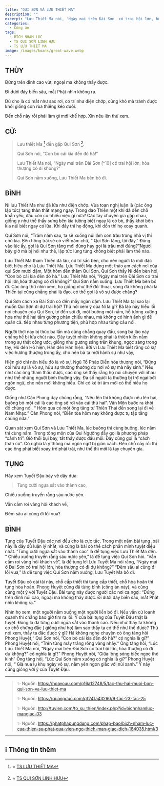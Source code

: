 ```yaml
---
title: "QUI SƠN VÀ LƯU THIẾT MA"
description: ""
excerpt: "Lưu Thiết Ma nói, 'Ngày mai trên Đài Sơn  có trai hội lớn, hòa thượng có đi không?'. Qui Sơn nằm xuống, Lưu Thiết Ma bèn bỏ đi."
categories:
  - Công án
tags:
  - BÍCH NHAM LỤC
  - TS QUI SƠN LINH HỰU
  - TS LƯU THIẾT MA
image: /images/koans/great-wave.webp
---
```


## THÙY

Đứng trên đỉnh cao vút, ngoại ma không thấy được.

Đi dưới đáy biển sâu, mắt Phật nhìn không ra.

Dù cho là có mắt như sao rơi, có trí như điện chớp, cũng khó mà tránh được khỏi giống con rùa thiếng kéo đuôi.

Đến chỗ này rồi phải làm gì mới khế hợp. Xin nêu lên thử xem.

## CỬ:

> Lưu thiết Ma [^1] đến gặp Qui Sơn [^2].
>
> Qui Sơn nói, “Con bò cái kia đến đó hả!”
>
> Lưu Thiết Ma nói, “Ngày mai trên Đài Sơn [^10] có trai hội lớn, hòa thượng có đi không?”
>
> Qui Sơn nằm xuống, Lưu Thiết Ma bèn bỏ đi.

## BÌNH

Ni lưu Thiết Ma như đá lửa như điện chớp. Vừa toan nghị luận là (các ông lập tức) tang thân thất mạng ngay. Trong đạo Thiền một khi đã đến chỗ khẩn yếu, đâu còn có nhiều việc gì nữa? Các tay chuyên gia gặp nhau, giống y như thể thấy sừng bên kia tường biết ngay là có bò, thấy khói bên kia núi biết ngay có lửa. Khi đẩy thì họ động, khi dồn thì họ xoay quanh.

Qui Sơn nói, “Trăm năm sau, ta sẽ xuống núi làm con trâu trong nhà vị thí chủ kia. Bên hông trái sẽ có viết năm chữ, “ Qui Sơn tăng, tôi đây.” Đúng vào lúc ấy, gọi là Qui Sơn tăng mới đúng hay gọi là trâu mới đúng?”Người bây giờ mà bị hỏi như thế, lập tức lúng túng không biết phải làm thế nào.

Lưu Thiết Ma tham Thiền đã lâu, cơ trí sắc bén, cho nên người ta mới đặc biệt hiệu cho là Lưu Thiết Ma. Lưu Thiết Ma dựng một thảo am cách nơi của qui Sơn mười dặm. Một hôm đến thăm Qui Sơn. Qui Sơn thấy Ni đến bèn hỏi, “Con bò cái kia đến đó hả.” Lưu Thiết Ma nói, “Ngày mai trên Đài Sơn có trai hội lớn,hòa thượng có đi không?” Qui Sơn nằm xuống. Lưu Thiết Ma bèn bỏ đi. Các ông thử nhìn xem, họ giống như thể đối thoại, song đã không phải là Thiền tại cũng chẳng phải là đạo. có thể gọi là vô sự được chăng?

Qui Sơn cách xa Đài Sơn có đến mấy ngàn dặm. Lưu Thiết Ma tại sao lại muốn Qui Sơn đi dự trai hội? Thử nói xem ý của Ni là gì? Bà lão này hiểu lối nói chuyện của Qui Sơn, tơ đến sợi đi, một buông một nắm, hỗ tương xướng họa như thể hai tấm gương phản chiếu nhau, mà không có hình ảnh gì để quán cả. tiếp nhau từng phương tiện, phù hợp nhau từng câu nói.

Người thời nay bị thúc ba lần mà cũng chẳng quay đầu, song bà lão này chẳng hề bị lừa chút nào. Đây tuyệt nhiên không phải là thiên kiến nằm trong sự thật công ước, giống như gương sáng trên khung, ngọc sáng trong tay, Hồ đến Hồ hiện, Hán đến Hán hiện. Bởi vì Lưu Thiết Ma biết rằng có sự việc hướng thượng trong ấy, cho nên bà ta mới hành sự như vậy,

Hiện giờ chỉ nên hiểu đó là vô sự. Ngũ Tổ Pháp Diễn hòa thượng nói, “Đừng coi hữu sự là vô sự, hữu sự thường thường do nơi vô sự mà nẩy sinh.” Nếu như các ông tham thấu được, các ông sẽ thấy rằng họ nói chuyện với nhau như thể những người bình thường vậy. Đa số người ta thường bị trở ngại bởi ngôn ngữ, cho nên mới không hiểu. Chỉ có kẻ tri âm mới có thể hiểu họ được.

Giống như Càn Phong dạy chúng rằng, “Nêu lên thì không được nêu lên hai, buông bỏ một cái là các ông sẽ rơi vào cái thứ hai”. Vân Môn bước ra khỏi đồ chúng nói, “ Hôm qua có một ông tăng từ Thiên Thai đến song lại đi về Nam Nhạc.” Càn Phong nói, “Điển tòa hôm nay không được tụ tập tăng chúng nữa.”

Quan sát xem Qui Sơn và Lưu Thiết Ma, lúc buông thì cùng buông, lúc nắm thì cùng nắm. Trong tông môn của Qui Ngưỡng đây gọi là phương pháp “cảnh trí”. Gió thổi bụi bay, tất thấy được đầu mối. Đây cũng gọi là “cách thân cú”. Có nghĩa là ý thông mà ngôn ngữ bị gián cách. Đến chỗ này rồi thì các ông phải biết xoay trở phải trái, như thế thì mới là tay chuyên gia.

## TỤNG

Hãy xem Tuyết Đậu bày vẽ dây dưa:

> Từng cưỡi ngựa sắt vào thành cao,

Chiếu xuống truyền rằng sáu nước yên.

Vẫn cầm roi vàng hỏi khách về,

Đêm sâu ai cùng đi lối vua?

## BÌNH

Tụng của Tuyết Đậu các nơi đều cho là cực tắc. Trong một năm bài tụng ,bài này là đầy đủ luận lý nhất, và cũng là bài có thể cách phân minh tuyệt diệu nhất. “Từng cưỡi ngựa sắt vào thành cao” là để tụng việc Lưu Thiết Ma đến. “ Chiều xuống truyền rằng sáu nước yên,” là để tụng việc Qui Sơn hỏi. “Vẫn cầm roi vàng hỏi khách về”, là để tụng lời Lưu Tuyết Ma nói rằng, “Ngày mai ở Đài Sơn có trai hội lớn, hòa thượng có đi dự không?” “Đêm sâu ai cũng đi lối vua,” là để tụng việc Qui Sơn nằm xuống, Lưu Tuyết Ma bỏ đi.

Tuyết Đậu có cái tài này, chỗ cấp thiết thì tụng cấp thiết, chỗ hòa hoãn thì tụng hòa hoãn. Phong Huyệt cũng đã từng bình (công án này), và cũng cùng một ý với Tuyết Đậu. Bài tụng này được người các nơi ca ngợi: “Đứng trên đỉnh núi cao, ngoại ma không thấy được. Đi dưới đáy biển sâu, mắt Phật nhìn không ra.”

Nhìn họ xem, một người nằm xuống một người liền bỏ đi. Nếu vẫn cứ loanh quanh thì chẳng bao giờ tìm ra lối. Ý của bài tụng của Tuyết Đậu thật là tuyệt. Đúng là đã từng cưỡi ngựa sắt vào thánh cao. Nếu như thầy ta không có chỗ chứng đắc ( giống như họ) làm sao thầy ta có thể như thế được? Thử nói xem, thầy ta đắc được ý gì? Há không nghe chuyện có ông tăng hỏi Phong Huyệt,“ Qui Sơn nói, “Con bò cái kia đến đó hả?” có nghĩa là gì?” Phong Huyệt nói, “Trên từng mây trắng rồng vàng nhảy.” Ông tăng hỏi, “Lúc Lưu Thiết Ma nói, “Ngày mai trên Đài Sơn có trai hội lớn, hòa thượng có đi dự không?” có nghĩa là gì?” Phong Huyệt nói, “Giữa lòng sóng biếc ngọc thỏ kinh” Ông tăng hỏi, “Lúc Qui Sơn nằm xuống có nghĩa là gì?” Phong Huyệt nói, “ Già nua lụ khụ ngày vô sự, nằm yên ngon giấc với núi xanh.” Ý này cũng giống với ý của Tuyết Đậu.

<hr class="blog-rule" />

> ✨ Nguồn: https://hoavouu.com/p16a12748/5/tac-thu-hai-muoi-bon-qui-son-va-luu-thiet-ma
>
> ✨ Nguồn: https://quangduc.com/p1241a43260/9-tac-23-tac-25
>
> ✨ Nguồn: http://tuvien.com/to_su_thien/index.php?id=bichnhamluc-mangiac-03
>
> ✨ Nguồn: https://phatphapungdung.com/phap-bao/bich-nham-luc-cua-thien-su-phat-qua-vien-ngo-thich-man-giac-dich-164035.html/3

<hr class="blog-rule" />

## ℹ️ Thông tin thêm

[^1]: ⭐️ <a href="https://blog.phapthihoi.org/gt-member/ts-luu-thiet-ma/" target="_blank">TS LƯU THIẾT MA</a>

[^2]: ⭐️ <a href="http://thuongchieu.net/index.php/phapthoai/suphu/4804-tslinhhuu" target="_blank">TS QUI SƠN LINH HỰU</a>
